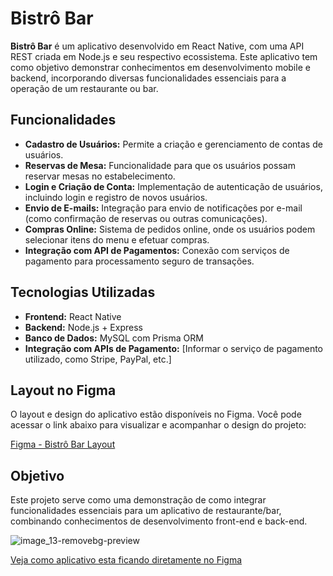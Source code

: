 # Bistrô Bar

**Bistrô Bar** é um aplicativo desenvolvido em React Native, com uma API REST criada em Node.js e seu respectivo ecossistema. Este aplicativo tem como objetivo demonstrar conhecimentos em desenvolvimento mobile e backend, incorporando diversas funcionalidades essenciais para a operação de um restaurante ou bar.

## Funcionalidades

- **Cadastro de Usuários:** Permite a criação e gerenciamento de contas de usuários.
- **Reservas de Mesa:** Funcionalidade para que os usuários possam reservar mesas no estabelecimento.
- **Login e Criação de Conta:** Implementação de autenticação de usuários, incluindo login e registro de novos usuários.
- **Envio de E-mails:** Integração para envio de notificações por e-mail (como confirmação de reservas ou outras comunicações).
- **Compras Online:** Sistema de pedidos online, onde os usuários podem selecionar itens do menu e efetuar compras.
- **Integração com API de Pagamentos:** Conexão com serviços de pagamento para processamento seguro de transações.

## Tecnologias Utilizadas

- **Frontend:** React Native
- **Backend:** Node.js + Express
- **Banco de Dados:** MySQL com Prisma ORM
- **Integração com APIs de Pagamento:** [Informar o serviço de pagamento utilizado, como Stripe, PayPal, etc.]

## Layout no Figma

O layout e design do aplicativo estão disponíveis no Figma. Você pode acessar o link abaixo para visualizar e acompanhar o design do projeto:

[Figma - Bistrô Bar Layout](https://www.figma.com/design/57k6KdVe2l6uUX1TmDWkAl/bistro-bar?node-id=350-653&node-type=canvas&t=IeET4ITv6XzDdYvv-0)

## Objetivo

Este projeto serve como uma demonstração de como integrar funcionalidades essenciais para um aplicativo de restaurante/bar, combinando conhecimentos de desenvolvimento front-end e back-end.


![image_13-removebg-preview](https://github.com/user-attachments/assets/36f4a484-2468-44e5-95c3-4dc37d5fe578)

[Veja como aplicativo esta ficando diretamente no Figma](https://www.figma.com/proto/57k6KdVe2l6uUX1TmDWkAl/bistro-bar?node-id=683-556&node-type=canvas&t=IeET4ITv6XzDdYvv-0&scaling=scale-down&content-scaling=fixed&page-id=350%3A653)

